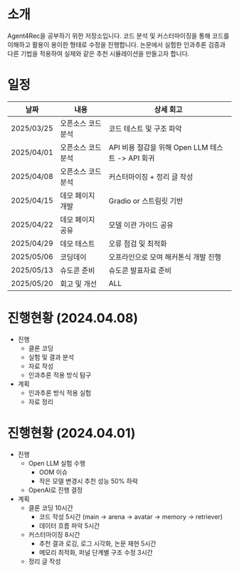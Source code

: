 # 소개
Agent4Rec을 공부하기 위한 저장소입니다. 코드 분석 및 커스터마이징을 통해 코드를 이해하고 활용이 용이한 형태로 수정을 진행합니다. 논문에서 실험한 인과추론 검증과 다른 기법을 적용하여 실제와 같은 추천 시뮬레이션을 만들고자 합니다.

# 일정
| 날짜 | 내용 | 상세 회고 | 
| -------- | -------- | ---- |
| 2025/03/25 |  오픈소스 코드 분석 | 코드 테스트 및 구조 파악 | 
| 2025/04/01 |  오픈소스 코드 분석 | API 비용 절감을 위해 Open LLM 테스트 -> API 회귀 | 
| 2025/04/08 |  오픈소스 코드 분석 | 커스터마이징 + 정리 글 작성 |
| 2025/04/15 |  데모 페이지 개발 | Gradio or 스트림릿 기반  | 
| 2025/04/22 |  데모 페이지 공유 | 모델 이관 가이드 공유 | 
| 2025/04/29 |  데모 테스트 | 오류 점검 및 최적화 | 
| 2025/05/06 |  코딩데이    | 오프라인으로 모여 해커톤식 개발 진행 | 
| 2025/05/13 |  슈도콘 준비 | 슈도콘 발표자료 준비 | 
| 2025/05/20 |  회고 및 개선 | ALL |


# 진행현황 (2024.04.08)
- 진행
    - 클론 코딩
    - 실험 및 결과 분석
    - 자료 작성
    - 인과추론 적용 방식 탐구
- 계획
    - 인과추론 방식 적용 실험
    - 자료 정리


# 진행현황 (2024.04.01)
- 진행
    - Open LLM 실험 수행
        - OOM 이슈
        - 작은 모델 변경시 추천 성능 50% 하락
    - OpenAI로 진행 결정
- 계획
    - 클론 코딩 10시간
        - 코드 작성 5시간 (main → arena → avatar → memory → retriever)
        - 데이터 흐름 파악 5시간
    - 커스터마이징 8시간
        - 추천 결과 로깅, 로그 시각화, 논문 재현 5시간
        - 메모리 최적화, 퍼널 단계별 구조 수정 3시간
    - 정리 글 작성

